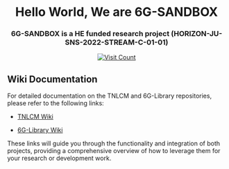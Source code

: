 <h1 align="center">Hello World, We are 6G-SANDBOX</h1>

<h3 align="center">6G-SANDBOX is a HE funded research project (HORIZON-JU-SNS-2022-STREAM-C-01-01)</h3>

<p align="center">
  <a href="https://visitcount.itsvg.in">
    <img src="https://visitcount.itsvg.in/api?id=6G-SANDBOX&icon=5&color=1" alt="Visit Count">
  </a>
</p>

## Wiki Documentation

For detailed documentation on the TNLCM and 6G-Library repositories, please refer to the following links:

- [TNLCM Wiki](https://github.com/yourusername/TNLCM/wiki)

- [6G-Library Wiki](https://github.com/yourusername/6G-Library/wiki)

These links will guide you through the functionality and integration of both projects, providing a comprehensive overview of how to leverage them for your research or development work.
